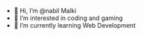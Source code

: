 - 👋 Hi, I’m @nabil Malki
- 👀 I’m interested in coding and gaming
- 🌱 I’m currently learning Web Development

